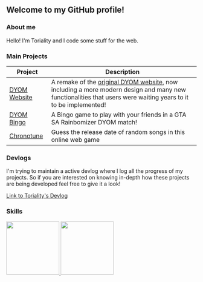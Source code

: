 ## Welcome to my GitHub profile!

### About me

Hello! I'm Toriality and I code some stuff for the web.

### Main Projects

| Project | Description |
| - | - |
| [DYOM Website](https://github.com/Toriality/DYOM-Website) | A remake of the [original DYOM website](https://dyom.gtagames.nl), now including a more modern design and many new functionalities that users were waiting years to it to be implemented! |
| [DYOM Bingo](https://github.com/Toriality/DYOM-Bingo) | A Bingo game to play with your friends in a GTA SA Rainbomizer DYOM match! |
| [Chronotune](https://github.com/Toriality/Chronotune) | Guess the release date of random songs in this online web game |

### Devlogs

I'm trying to maintain a active devlog where I log all the progress of my projects. So if you are interested on knowing in-depth how these projects are being developed feel free to give it a look!

[Link to Toriality's Devlog](https://github.com/Toriality/my-devlog)

### Skills

<div>
  <a href="http://github.com/Toriality">
   <img height="140em"  src="https://github-readme-stats.vercel.app/api?username=toriality&count_private=true&hide=issues&show_icons=true&theme=material-palenight">
   <img height="140em"  src="https://github-readme-stats.vercel.app/api/top-langs/?username=toriality&exclude_repo=DYOM&theme=material-palenight&layout=compact">
  </a>
</div>

